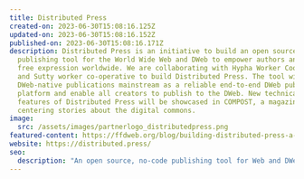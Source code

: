 ```yaml
---
title: Distributed Press
created-on: 2023-06-30T15:08:16.125Z
updated-on: 2023-06-30T15:08:16.152Z
published-on: 2023-06-30T15:08:16.171Z
description: Distributed Press is an initiative to build an open source, no-code
  publishing tool for the World Wide Web and DWeb to empower authors and amplify
  free expression worldwide. We are collaborating with Hypha Worker Cooperative
  and Sutty worker co-operative to build Distributed Press. The tool will take
  DWeb-native publications mainstream as a reliable end-to-end DWeb publishing
  platform and enable all creators to publish to the DWeb. New technical
  features of Distributed Press will be showcased in COMPOST, a magazine
  centering stories about the digital commons.
image:
  src: /assets/images/partnerlogo_distributedpress.png
featured-content: https://ffdweb.org/blog/building-distributed-press-a-publishing-tool-for-the-decentralized-web
website: https://distributed.press/
seo:
  description: "An open source, no-code publishing tool for Web and DWeb that empowers authors and amplifies free expression by enabling creators to publish content across decentralized networks."
---
```

